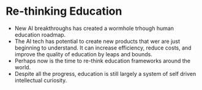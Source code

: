 # Re-thinking Education
- New AI breakthroughs has created a wormhole trhough human education roadmap. 
- The AI tech has potential to create new products that wer are just beginning to understand. It can increase efficiency, reduce costs, and improve the quality of education by leaps and bounds.
- Perhaps now is the time to re-think education frameworks around the world.
- Despite all the progress, education is still largely a system of self driven intellectual curiosity. 


